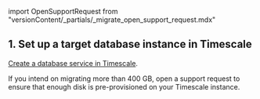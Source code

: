 import OpenSupportRequest from "versionContent/_partials/_migrate_open_support_request.mdx"

## 1. Set up a target database instance in Timescale

[Create a database service in Timescale][create-service].

If you intend on migrating more than 400&nbsp;GB, open a support request to
ensure that enough disk is pre-provisioned on your Timescale instance.

<OpenSupportRequest />

[create-service]: /use-timescale/:currentVersion:/services/create-a-service/
